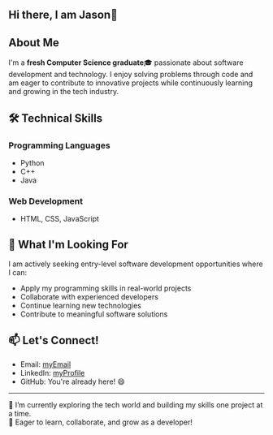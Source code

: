 ## Hi there, I am Jason👋

## About Me
I'm a **fresh Computer Science graduate**🎓 passionate about software development and technology. I enjoy solving problems through code and am eager to contribute to innovative projects while continuously learning and growing in the tech industry.

## 🛠️ Technical Skills
### Programming Languages
- Python
- C++
- Java

### Web Development
- HTML, CSS, JavaScript

## 💼 What I'm Looking For
I am actively seeking entry-level software development opportunities where I can:
- Apply my programming skills in real-world projects
- Collaborate with experienced developers
- Continue learning new technologies
- Contribute to meaningful software solutions

## 📫 Let's Connect!
- Email: [myEmail](soojiasheng90@gmail.com)
- LinkedIn: [myProfile](https://www.linkedin.com/in/jia-sheng-3783a1283/)
- GitHub: You're already here! 😄
---

🌱 I’m currently exploring the tech world and building my skills one project at a time.  
🚀 Eager to learn, collaborate, and grow as a developer!

<!--
**invesigator/invesigator** is a ✨ special ✨ repository because its `README.md` (this file) appears on your GitHub profile.
-->
